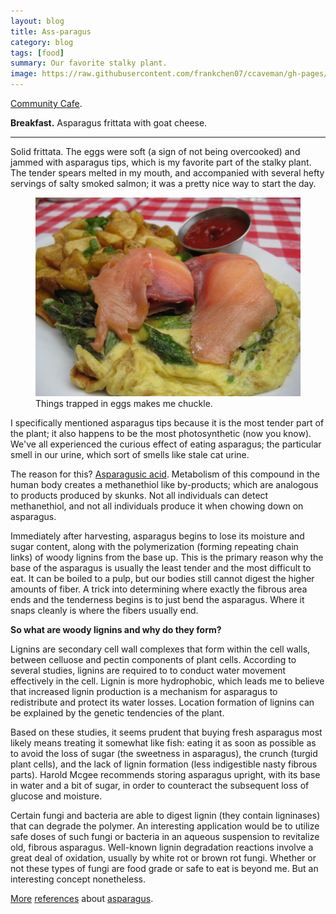 ```yaml
---
layout: blog
title: Ass-paragus
category: blog
tags: [food]  
summary: Our favorite stalky plant. 
image: https://raw.githubusercontent.com/frankchen07/ccaveman/gh-pages/images/blog/101212_community_cafe_1_courtesy_jc.jpg
---
```


[Community Cafe](http://www.yelp.com/biz/community-cafe-sonoma).

**Breakfast.** Asparagus frittata with goat cheese.

---

Solid frittata. The eggs were soft (a sign of not being overcooked) and jammed with asparagus tips, which is my favorite part of the stalky plant. The tender spears melted in my mouth, and accompanied with several hefty servings of salty smoked salmon; it was a pretty nice way to start the day.

<figure>
    <img src="https://raw.githubusercontent.com/frankchen07/ccaveman/gh-pages/images/blog/101212_community_cafe_1_courtesy_jc.jpg"></img>
    <figcaption>Things trapped in eggs makes me chuckle.</figcaption>
</figure>

I specifically mentioned asparagus tips because it is the most tender part of the plant; it also happens to be the most photosynthetic (now you know). We've all experienced the curious effect of eating asparagus; the particular smell in our urine, which sort of smells like stale cat urine.

The reason for this? [Asparagusic acid](http://en.wikipedia.org/wiki/Asparagusic_acid). Metabolism of this compound in the human body creates a methanethiol like by-products; which are analogous to products produced by skunks. Not all individuals can detect methanethiol, and not all individuals produce it when chowing down on asparagus.

Immediately after harvesting, asparagus begins to lose its moisture and sugar content, along with the polymerization (forming repeating chain links) of woody lignins from the base up. This is the primary reason why the base of the asparagus is usually the least tender and the most difficult to eat. It can be boiled to a pulp, but our bodies still cannot digest the higher amounts of fiber. A trick into determining where exactly the fibrous area ends and the tenderness begins is to just bend the asparagus. Where it snaps cleanly is where the fibers usually end.

**So what are woody lignins and why do they form?**

Lignins are secondary cell wall complexes that form within the cell walls, between celluose and pectin components of plant cells. According to several studies, lignins are required to to conduct water movement effectively in the cell. Lignin is more hydrophobic, which leads me to believe that increased lignin production is a mechanism for asparagus to redistribute and protect its water losses. Location formation of lignins can be explained by the genetic tendencies of the plant.

Based on these studies, it seems prudent that buying fresh asparagus most likely means treating it somewhat like fish: eating it as soon as possible as to avoid the loss of sugar (the sweetness in asparagus), the crunch (turgid plant cells), and the lack of lignin formation (less indigestible nasty fibrous parts). Harold Mcgee recommends storing asparagus upright, with its base in water and a bit of sugar, in order to counteract the subsequent loss of glucose and moisture.

Certain fungi and bacteria are able to digest lignin (they contain ligninases) that can degrade the polymer. An interesting application would be to utilize safe doses of such fungi or bacteria in an aqueous suspension to revitalize old, fibrous asparagus. Well-known lignin degradation reactions involve a great deal of oxidation, usually by white rot or brown rot fungi. Whether or not these types of fungi are food grade or safe to eat is beyond me. But an interesting concept nonetheless.

[More](http://en.wikipedia.org/wiki/Wood-decay_fungus) [references](http://onlinelibrary.wiley.com/doi/10.1002/pol.1972.110100315/abstract) about [asparagus](http://www.jstor.org/discover/10.2307/4003113?uid=2&uid=4&sid=21101829807923).
